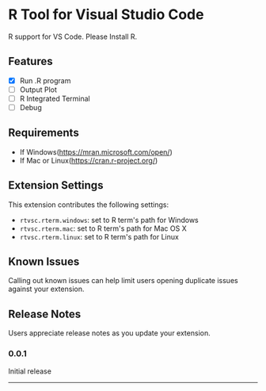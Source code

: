 # R Tool for Visual Studio Code

R support for VS Code.
Please Install R.

## Features

* [x] Run .R program
* [ ] Output Plot
* [ ] R Integrated Terminal
* [ ] Debug

<!--Describe specific features of your extension including screenshots of your extension in action. Image paths are relative to this README file.

For example if there is an image subfolder under your extension project workspace:

\!\[feature X\]\(images/feature-x.png\)

> Tip: Many popular extensions utilize animations. This is an excellent way to show off your extension! We recommend short, focused animations that are easy to follow.-->

## Requirements

* If Windows(https://mran.microsoft.com/open/)
* If Mac or Linux(https://cran.r-project.org/)

## Extension Settings

This extension contributes the following settings:

* `rtvsc.rterm.windows`: set to R term's path for Windows
* `rtvsc.rterm.mac`: set to R term's path for Mac OS X
* `rtvsc.rterm.linux`: set to R term's path for Linux

## Known Issues

Calling out known issues can help limit users opening duplicate issues against your extension.

## Release Notes

Users appreciate release notes as you update your extension.

### 0.0.1

Initial release

-----------------------------------------------------------------------------------------------------------